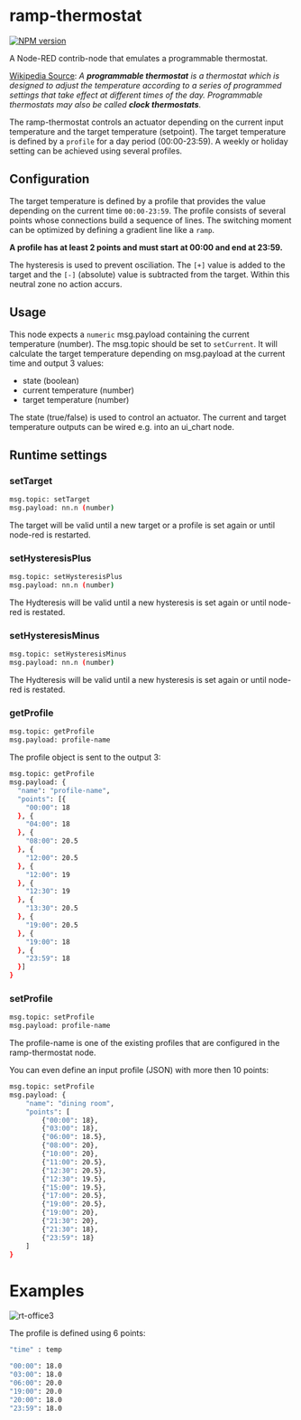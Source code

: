 # ramp-thermostat

[![NPM version][npm-image]][npm-url]

[npm-image]: http://img.shields.io/npm/v/node-red-contrib-ramp-thermostat.svg
[npm-url]: https://npmjs.org/package/node-red-contrib-ramp-thermostat

A Node-RED contrib-node that emulates a programmable thermostat.

[Wikipedia Source](https://en.wikipedia.org/wiki/Programmable_thermostat): *A **programmable thermostat** is a thermostat which is designed to adjust the temperature according to a series of programmed settings that take effect at different times of the day. Programmable thermostats may also be called **clock thermostats**.*

The ramp-thermostat controls an actuator depending on the current input temperature and the target temperature (setpoint).
The target temperature is defined by a `profile` for a day period (00:00-23:59). A weekly or holiday setting can be achieved using several profiles.

## Configuration

The target temperature is defined by a profile that provides the value depending on the current time `00:00-23:59`. The profile consists of several points whose connections build a sequence of lines. The switching moment can be optimized by defining a gradient line like a `ramp`.

**A profile has at least 2 points and must start at 00:00 and end at 23:59.**

The hysteresis is used to prevent osciliation. The `[+]` value is added to the target and the `[-]` (absolute) value is subtracted from the target. Within this neutral zone no action accurs.

## Usage

This node expects a `numeric` msg.payload containing the current temperature (number). The msg.topic should be set to `setCurrent`. It will calculate the target temperature depending on msg.payload at the current time and output 3 values:

* state (boolean)
* current temperature (number)
* target temperature (number)

The state (true/false) is used to control an actuator. The current and target temperature outputs can be wired e.g. into an ui_chart node.

## Runtime settings

### setTarget

```sh
msg.topic: setTarget
msg.payload: nn.n (number)
```
The target will be valid until a new target or a profile is set again or until node-red is restarted.

### setHysteresisPlus

```sh
msg.topic: setHysteresisPlus
msg.payload: nn.n (number)
```
The Hydteresis will be valid until a new hysteresis is set again or until node-red is restated.

### setHysteresisMinus

```sh
msg.topic: setHysteresisMinus
msg.payload: nn.n (number)
```
The Hydteresis will be valid until a new hysteresis is set again or until node-red is restated.

### getProfile

```sh
msg.topic: getProfile
msg.payload: profile-name
```

The profile object is sent to the output 3:

```sh
msg.topic: getProfile
msg.payload: {
  "name": "profile-name",
  "points": [{
    "00:00": 18
  }, {
    "04:00": 18
  }, {
    "08:00": 20.5
  }, {
    "12:00": 20.5
  }, {
    "12:00": 19
  }, {
    "12:30": 19
  }, {
    "13:30": 20.5
  }, {
    "19:00": 20.5
  }, {
    "19:00": 18
  }, {
    "23:59": 18
  }]
}
``` 

### setProfile

```sh
msg.topic: setProfile
msg.payload: profile-name
```

The profile-name is one of the existing profiles that are configured in the ramp-thermostat node.

You can even define an input profile (JSON) with more then 10 points:

```sh
msg.topic: setProfile
msg.payload: {
    "name": "dining room",
    "points": [
        {"00:00": 18},
        {"03:00": 18},
        {"06:00": 18.5},
        {"08:00": 20},
        {"10:00": 20},
        {"11:00": 20.5},
        {"12:30": 20.5},
        {"12:30": 19.5},
        {"15:00": 19.5},
        {"17:00": 20.5},
        {"19:00": 20.5},
        {"19:00": 20},
        {"21:30": 20},
        {"21:30": 18},
        {"23:59": 18}
    ]
}
```

# Examples

![rt-office3](https://user-images.githubusercontent.com/5056710/48859523-8c681280-edbe-11e8-93f9-54dd0fb9524c.png)

The profile is defined using 6 points:

```sh
"time" : temp

"00:00": 18.0
"03:00": 18.0
"06:00": 20.0
"19:00": 20.0
"20:00": 18.0
"23:59": 18.0
```

